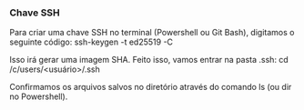 ### Chave SSH

Para criar uma chave SSH no terminal (Powershell ou Git Bash), digitamos o seguinte código:
ssh-keygen -t ed25519 -C <e-mail>

Isso irá gerar uma imagem SHA. Feito isso, vamos entrar na pasta .ssh:
cd /c/users/<usuário>/.ssh

Confirmamos os arquivos salvos no diretório através do comando ls (ou dir no Powershell).
